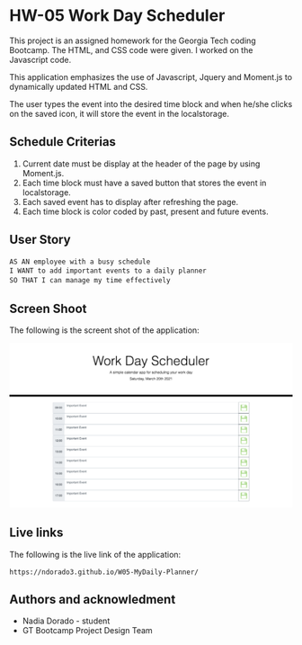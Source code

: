 # HW-05 Work Day Scheduler

This project is an assigned homework for the Georgia Tech coding Bootcamp. The HTML, and CSS code were given. I worked on the Javascript code. 

This application emphasizes the use of Javascript, Jquery and Moment.js to dynamically updated HTML and CSS.

The user types the event into the desired time block and when he/she clicks on the saved icon, it will store the event in the localstorage.  

## Schedule Criterias 

  1. Current date must be display at the header of the page by using  Moment.js. 
  2. Each time block must have a saved button that stores the event in localstorage.
  3. Each saved event has to display after refreshing the page.
  4. Each time block is color coded by past, present and future events.

## User Story

```md
AS AN employee with a busy schedule
I WANT to add important events to a daily planner
SO THAT I can manage my time effectively
```
## Screen Shoot

The following is the screent shot of the application:

![Daily calendar](./assets/img/planner.png)

## Live links 

The following is the live link of the application:

    https://ndorado3.github.io/W05-MyDaily-Planner/

## Authors and acknowledment

- Nadia Dorado - student
- GT Bootcamp Project Design Team



